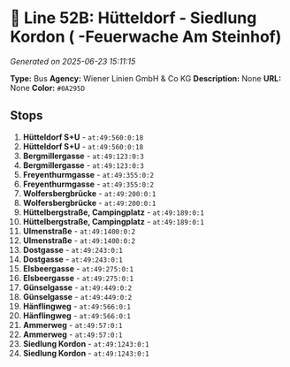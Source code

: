 # 🚌 Line 52B: Hütteldorf - Siedlung Kordon ( -Feuerwache Am Steinhof)

*Generated on 2025-06-23 15:11:15*

**Type:** Bus
**Agency:** Wiener Linien GmbH & Co KG
**Description:** None
**URL:** None
**Color:** `#0A295D`

## Stops

1. **Hütteldorf S+U** - `at:49:560:0:18`
2. **Hütteldorf S+U** - `at:49:560:0:18`
3. **Bergmillergasse** - `at:49:123:0:3`
4. **Bergmillergasse** - `at:49:123:0:3`
5. **Freyenthurmgasse** - `at:49:355:0:2`
6. **Freyenthurmgasse** - `at:49:355:0:2`
7. **Wolfersbergbrücke** - `at:49:200:0:1`
8. **Wolfersbergbrücke** - `at:49:200:0:1`
9. **Hüttelbergstraße, Campingplatz** - `at:49:189:0:1`
10. **Hüttelbergstraße, Campingplatz** - `at:49:189:0:1`
11. **Ulmenstraße** - `at:49:1400:0:2`
12. **Ulmenstraße** - `at:49:1400:0:2`
13. **Dostgasse** - `at:49:243:0:1`
14. **Dostgasse** - `at:49:243:0:1`
15. **Elsbeergasse** - `at:49:275:0:1`
16. **Elsbeergasse** - `at:49:275:0:1`
17. **Günselgasse** - `at:49:449:0:2`
18. **Günselgasse** - `at:49:449:0:2`
19. **Hänflingweg** - `at:49:566:0:1`
20. **Hänflingweg** - `at:49:566:0:1`
21. **Ammerweg** - `at:49:57:0:1`
22. **Ammerweg** - `at:49:57:0:1`
23. **Siedlung Kordon** - `at:49:1243:0:1`
24. **Siedlung Kordon** - `at:49:1243:0:1`